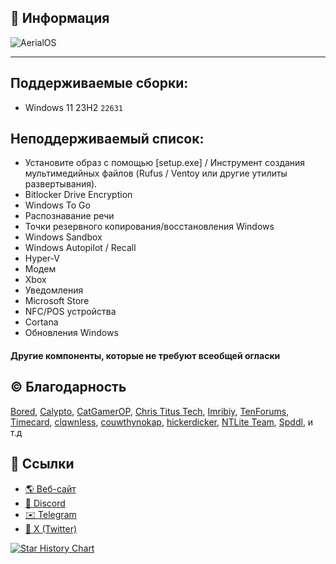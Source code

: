 ## 📌 Информация

![AerialOS](https://github.com/user-attachments/assets/1d3ee0a5-5f65-4f77-9fa8-724ba5f88206)

---

## Поддерживаемые сборки:
- Windows 11 23H2 `22631`

## Неподдерживаемый список:
- Установите образ с помощью [setup.exe] / Инструмент создания мультимедийных файлов (Rufus / Ventoy или другие утилиты развертывания).
- Bitlocker Drive Encryption
- Windows To Go
- Распознавание речи
- Точки резервного копирования/восстановления Windows
- Windows Sandbox
- Windows Autopilot / Recall
- Hyper-V
- Модем
- Xbox
- Уведомления
- Microsoft Store
- NFC/POS устройства
- Cortana
- Обновления Windows
#### Другие компоненты, которые не требуют всеобщей огласки

## ©️ Благодарность
[Bored](https://twitter.com/Bra1nlet),
[Calypto](https://twitter.com/CaIypto),
[CatGamerOP](https://twitter.com/CatGamerOP),
[Chris Titus Tech](https://twitter.com/christitustech),
[Imribiy](https://twitter.com/imribiy),
[TenForums](https://www.tenforums.com/),
[Timecard](https://github.com/djdallmann/GamingPCSetup),
[clqwnless](https://github.com/clqwnless),
[couwthynokap](https://github.com/couwthynokap),
[hickerdicker](https://github.com/hickerdicker),
[NTLite Team](https://www.ntlite.com/community/index.php),
[Spddl](https://github.com/spddl), и т.д

## 🔗 Ссылки
- [🌎 Веб-сайт](https://aerialos.vercel.app/)
- [🤖 Discord](https://dsc.gg/aerialos/)
- [✉️ Telegram](https://t.me/+_AGse0FWWldlZTZi)
- [🐤 X (Twitter)](https://x.com/e1uen_/)

<a href="https://star-history.com/#Aerial-LLC/AerialOS&Date">
 <picture>
   <source media="(prefers-color-scheme: dark)" srcset="https://api.star-history.com/svg?repos=Aerial-LLC/AerialOS&type=Date&theme=dark" />
   <source media="(prefers-color-scheme: light)" srcset="https://api.star-history.com/svg?repos=Aerial-LLC/AerialOS&type=Date" />
   <img alt="Star History Chart" src="https://api.star-history.com/svg?repos=Aerial-LLC/AerialOS&type=Date" />
 </picture>
</a>
